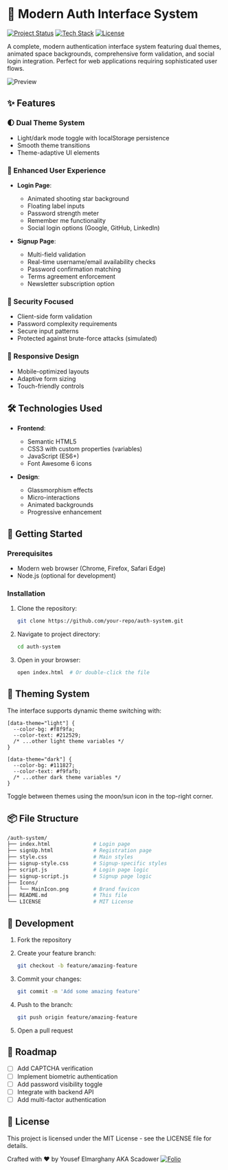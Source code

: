 # 🌟 Modern Auth Interface System

[![Project Status](https://img.shields.io/badge/Status-Production%20Ready-brightgreen)]()
[![Tech Stack](https://img.shields.io/badge/Stack-HTML5%20%7C%20CSS3%20%7C%20JavaScript%20%7C%20Font%20Awesome-blue)]()
[![License](https://img.shields.io/badge/License-MIT-green)](LICENSE)

A complete, modern authentication interface system featuring dual themes, animated space backgrounds, comprehensive form validation, and social login integration. Perfect for web applications requiring sophisticated user flows.

![Preview](https://github.com/user-attachments/assets/997fbfb2-d734-416b-91ff-308569dfba63)

## ✨ Features

### 🌓 Dual Theme System
- Light/dark mode toggle with localStorage persistence
- Smooth theme transitions
- Theme-adaptive UI elements

### 🚀 Enhanced User Experience
- **Login Page**:
  - Animated shooting star background
  - Floating label inputs
  - Password strength meter
  - Remember me functionality
  - Social login options (Google, GitHub, LinkedIn)
  
- **Signup Page**:
  - Multi-field validation
  - Real-time username/email availability checks
  - Password confirmation matching
  - Terms agreement enforcement
  - Newsletter subscription option

### 🔐 Security Focused
- Client-side form validation
- Password complexity requirements
- Secure input patterns
- Protected against brute-force attacks (simulated)

### 📱 Responsive Design
- Mobile-optimized layouts
- Adaptive form sizing
- Touch-friendly controls

## 🛠 Technologies Used

- **Frontend**:
  - Semantic HTML5
  - CSS3 with custom properties (variables)
  - JavaScript (ES6+)
  - Font Awesome 6 icons

- **Design**:
  - Glassmorphism effects
  - Micro-interactions
  - Animated backgrounds
  - Progressive enhancement

## 🚀 Getting Started

### Prerequisites
- Modern web browser (Chrome, Firefox, Safari Edge)
- Node.js (optional for development)

### Installation
1. Clone the repository:
   ```bash
   git clone https://github.com/your-repo/auth-system.git
   ```
2. Navigate to project directory:
   ```bash
   cd auth-system
   ```
3. Open in your browser:
   ```bash
   open index.html  # Or double-click the file
   ```
## 🎨 Theming System
The interface supports dynamic theme switching with:
```
[data-theme="light"] {
  --color-bg: #f8f9fa;
  --color-text: #212529;
  /* ...other light theme variables */
}

[data-theme="dark"] {
  --color-bg: #111827;
  --color-text: #f9fafb;
  /* ...other dark theme variables */
}
```
Toggle between themes using the moon/sun icon in the top-right corner.

## 📦 File Structure
```bash
/auth-system/
├── index.html              # Login page
├── signUp.html             # Registration page
├── style.css               # Main styles
├── signup-style.css        # Signup-specific styles
├── script.js               # Login page logic
├── signup-script.js        # Signup page logic
├── Icons/
│   └── MainIcon.png        # Brand favicon
├── README.md               # This file
└── LICENSE                 # MIT License
```
## 🔧 Development
1. Fork the repository

2. Create your feature branch:
   ```bash
   git checkout -b feature/amazing-feature
   ```
3. Commit your changes:
   ```bash
   git commit -m 'Add some amazing feature'
   ```
4. Push to the branch:
   ```bash
   git push origin feature/amazing-feature
   ```
5. Open a pull request

## 🌟 Roadmap

- [ ] Add CAPTCHA verification
- [ ] Implement biometric authentication
- [ ] Add password visibility toggle
- [ ] Integrate with backend API
- [ ] Add multi-factor authentication

## 📄 License
This project is licensed under the MIT License - see the LICENSE file for details.

Crafted with ❤️ by Yousef Elmarghany AKA Scadower
[![Folio](https://img.shields.io/badge/Portfolio-000?style=flat-square&logo=github&logoSize=100px&link=https%3A%2F%2Fscadower.github.io%2FDev-Folio%2F)](https://scadower.github.io/Dev-Folio/)
